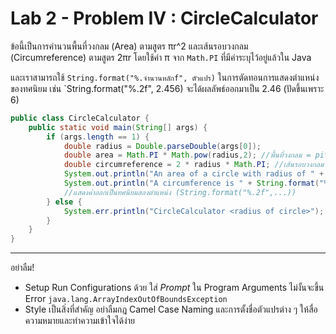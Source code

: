 # Lab 2 - Problem IV : CircleCalculator

ข้อนี้เป็นการคำนวนพื้นที่วงกลม (Area) ตามสูตร πr^2 และเส้นรอบวงกลม (Circumreference) ตามสูตร 2πr โดยใช้ค่า π จาก `Math.PI` ที่มีค่าระบุไว้อยู่แล้วใน Java

และเราสามารถใช้ `String.format("%.จำนวนหลักf", ตัวแปร)` ในการตัดทอนการแสดงตำแหน่งของทศนิยม เช่น `String.format("%.2f", 2.456) จะได้ผลลัพธ์ออกมาเป็น 2.46 (ปัดขึ้นเพราะ 6)


```java
public class CircleCalculator {
    public static void main(String[] args) {
        if (args.length == 1) {
            double radius = Double.parseDouble(args[0]);
            double area = Math.PI * Math.pow(radius,2); //พื้นที่วงกลม = pi*radius^2
            double circumreference = 2 * radius * Math.PI; //เส้นรอบวงกลม = 2*pi*radius
            System.out.println("An area of a circle with radius of " + args[0] + " is " + String.format("%.2f", area));
            System.out.println("A circumference is " + String.format("%.2f", circumreference));
            //แสดงค่าออกเป็นทศนิยมสองตำแหน่ง (String.format("%.2f",...))
        } else {
            System.err.println("CircleCalculator <radius of circle>");
        }
    }
}
```
---
อย่าลืม!
- Setup Run Configurations ด้วย ใส่ $Prompt$ ใน Program Arguments ไม่งั้นจะขึ้น Error `java.lang.ArrayIndexOutOfBoundsException`
- Style เป็นสิ่งที่สำคัญ อย่าลืมกฎ Camel Case Naming และการตั้งชื่อตัวแปรต่าง ๆ ให้สื่อความหมายและทำความเข้าใจได้ง่าย